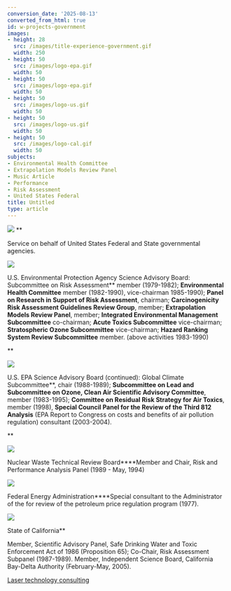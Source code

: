 ```yaml
---
conversion_date: '2025-08-13'
converted_from_html: true
id: w-projects-government
images:
- height: 28
  src: /images/title-experience-government.gif
  width: 250
- height: 50
  src: /images/logo-epa.gif
  width: 50
- height: 50
  src: /images/logo-epa.gif
  width: 50
- height: 50
  src: /images/logo-us.gif
  width: 50
- height: 50
  src: /images/logo-us.gif
  width: 50
- height: 50
  src: /images/logo-cal.gif
  width: 50
subjects:
- Environmental Health Committee
- Extrapolation Models Review Panel
- Music Article
- Performance
- Risk Assessment
- United States Federal
title: Untitled
type: article
---
```


![](/images/title-experience-government.gif)
**

Service on behalf of United States Federal and State governmental agencies.

![](/images/logo-epa.gif)

 U.S. Environmental Protection Agency Science Advisory
Board:
Subcommittee on Risk Assessment** member (1979-1982);
**Environmental Health Committee** member (1982-1990), vice-chairman
1985-1990); **Panel on Research in Support of Risk Assessment**,
chairman; **Carcinogenicity Risk Assessment Guidelines Review Group**,
member; **Extrapolation Models Review Panel**, member; **Integrated
Environmental Management Subcommittee** co-chairman; **Acute Toxics
Subcommittee** vice-chairman; **Stratospheric Ozone Subcommittee**
vice-chairman; **Hazard Ranking System Review Subcommittee** member.
(above activities 1983-1990)

**

![](/images/logo-epa.gif)

 U.S. EPA Science Advisory Board (continued):
Global
Climate Subcommittee**, chair (1988-1989); **Subcommittee on Lead and
Subcommittee on Ozone, Clean Air Scientific Advisory Committee**, member
(1983-1995); **Committee on Residual Risk Strategy for Air Toxics**,
member (1998), **Special Council Panel for the Review of the Third 812
Analysis** (EPA Report to Congress on costs and benefits of air pollution
regulation) consultant (2003-2004).

**

![](/images/logo-us.gif)

 Nuclear Waste Technical Review Board****Member and Chair, Risk and Performance Analysis Panel (1989 - May, 1994)

![](/images/logo-us.gif)

 Federal Energy Administration****Special consultant to the Administrator of the for review of the petroleum price regulation program (1977).

![](/images/logo-cal.gif)

State of California**

Member, Scientific Advisory Panel, Safe Drinking Water and Toxic Enforcement Act of 1986 (Proposition 65); Co-Chair, Risk Assessment Subpanel (1987-1989). Member, Independent Science Board, California Bay-Delta Authority (February-May, 2005).

 [Laser technology consulting](/articles//w-laser)

